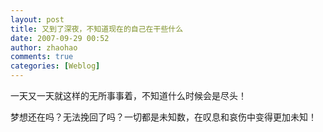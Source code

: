 ```yaml
---
layout: post
title: 又到了深夜，不知道现在的自己在干些什么
date: 2007-09-29 00:52
author: zhaohao
comments: true
categories: [Weblog]
---
```

一天又一天就这样的无所事事着，不知道什么时候会是尽头！

梦想还在吗？无法挽回了吗？一切都是未知数，在叹息和哀伤中变得更加未知！
